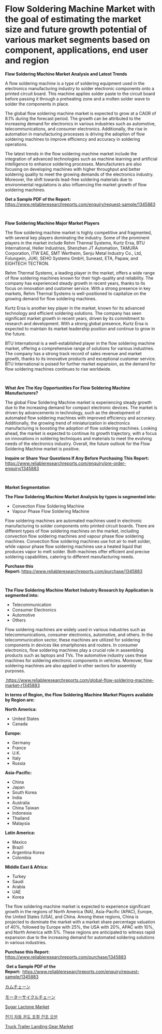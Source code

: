 <p><h1>Flow Soldering Machine Market with the goal of estimating the market size and future growth potential of various market segments based on component, applications, end user and region</h1></p><p><strong>Flow Soldering Machine Market Analysis and Latest Trends</strong></p>
<p><p>A flow soldering machine is a type of soldering equipment used in the electronics manufacturing industry to solder electronic components onto a printed circuit board. This machine applies solder paste to the circuit board before passing it through a preheating zone and a molten solder wave to solder the components in place.</p><p>The global flow soldering machine market is expected to grow at a CAGR of 8.1% during the forecast period. The growth can be attributed to the increasing demand for electronics in various industries such as automotive, telecommunications, and consumer electronics. Additionally, the rise in automation in manufacturing processes is driving the adoption of flow soldering machines to improve efficiency and accuracy in soldering operations. </p><p>The latest trends in the flow soldering machine market include the integration of advanced technologies such as machine learning and artificial intelligence to enhance soldering processes. Manufacturers are also focusing on developing machines with higher throughput and better soldering quality to meet the growing demands of the electronics industry. Moreover, the shift towards lead-free soldering materials due to environmental regulations is also influencing the market growth of flow soldering machines.</p></p>
<p><strong>Get a Sample PDF of the Report:&nbsp;</strong> <a href="https://www.reliableresearchreports.com/enquiry/request-sample/1345883">https://www.reliableresearchreports.com/enquiry/request-sample/1345883</a></p>
<p>&nbsp;</p>
<p><strong>Flow Soldering Machine Major Market Players</strong></p>
<p><p>The flow soldering machine market is highly competitive and fragmented, with several key players dominating the industry. Some of the prominent players in the market include Rehm Thermal Systems, Kurtz Ersa, BTU International, Heller Industries, Shenzhen JT Automation, TAMURA Corporation, ITW EAE, SMT Wertheim, Senju Metal Industry Co., Ltd, Folungwin, JUKI, SEHO Systems GmbH, Suneast, ETA, Papaw, and EIGHTECH TECTRON.</p><p>Rehm Thermal Systems, a leading player in the market, offers a wide range of flow soldering machines known for their high-quality and reliability. The company has experienced steady growth in recent years, thanks to its focus on innovation and customer service. With a strong presence in key markets, Rehm Thermal Systems is well-positioned to capitalize on the growing demand for flow soldering machines.</p><p>Kurtz Ersa is another key player in the market, known for its advanced technology and efficient soldering solutions. The company has seen significant market growth in recent years, driven by its commitment to research and development. With a strong global presence, Kurtz Ersa is expected to maintain its market leadership position and continue to grow in the future.</p><p>BTU International is a well-established player in the flow soldering machine market, offering a comprehensive range of solutions for various industries. The company has a strong track record of sales revenue and market growth, thanks to its innovative products and exceptional customer service. BTU International is poised for further market expansion, as the demand for flow soldering machines continues to rise worldwide.</p></p>
<p>&nbsp;</p>
<p><strong>What Are The Key Opportunities For Flow Soldering Machine Manufacturers?</strong></p>
<p><p>The global Flow Soldering Machine market is experiencing steady growth due to the increasing demand for compact electronic devices. The market is driven by advancements in technology, such as the development of automated flow soldering machines with improved efficiency and accuracy. Additionally, the growing trend of miniaturization in electronics manufacturing is boosting the adoption of flow soldering machines. Looking ahead, the market is expected to continue its growth trajectory, with a focus on innovations in soldering techniques and materials to meet the evolving needs of the electronics industry. Overall, the future outlook for the Flow Soldering Machine market is positive.</p></p>
<p><strong>Inquire or Share Your Questions If Any Before Purchasing This Report:</strong> <a href="https://www.reliableresearchreports.com/enquiry/pre-order-enquiry/1345883">https://www.reliableresearchreports.com/enquiry/pre-order-enquiry/1345883</a></p>
<p>&nbsp;</p>
<p><strong>Market Segmentation</strong></p>
<p><strong>The Flow Soldering Machine Market Analysis by types is segmented into:</strong></p>
<p><ul><li>Convection Flow Soldering Machine</li><li>Vapour Phase Flow Soldering Machine</li></ul></p>
<p><p>Flow soldering machines are automated machines used in electronic manufacturing to solder components onto printed circuit boards. There are different types of flow soldering machines on the market, including convection flow soldering machines and vapour phase flow soldering machines. Convection flow soldering machines use hot air to melt solder, while vapour phase flow soldering machines use a heated liquid that produces vapor to melt solder. Both machines offer efficient and precise soldering capabilities, catering to different manufacturing needs.</p></p>
<p><strong>Purchase this Report:&nbsp;</strong><a href="https://www.reliableresearchreports.com/purchase/1345883">https://www.reliableresearchreports.com/purchase/1345883</a></p>
<p>&nbsp;</p>
<p><strong>The Flow Soldering Machine Market Industry Research by Application is segmented into:</strong></p>
<p><ul><li>Telecommunication</li><li>Consumer Electronics</li><li>Automotive</li><li>Others</li></ul></p>
<p><p>Flow soldering machines are widely used in various industries such as telecommunications, consumer electronics, automotive, and others. In the telecommunication sector, these machines are utilized for soldering components in devices like smartphones and routers. In consumer electronics, flow soldering machines play a crucial role in assembling products such as laptops and TVs. The automotive industry uses these machines for soldering electronic components in vehicles. Moreover, flow soldering machines are also applied in other sectors for assembly purposes.</p></p>
<p><a href="https://www.reliableresearchreports.com/global-flow-soldering-machine-market-r1345883">&nbsp;https://www.reliableresearchreports.com/global-flow-soldering-machine-market-r1345883</a></p>
<p><strong>In terms of Region, the Flow Soldering Machine Market Players available by Region are:</strong></p>
<p>
    <p> <strong> North America: </strong>
        <ul>
            <li>United States</li>
            <li>Canada</li>
        </ul>
        </p> 
    <p> <strong> Europe: </strong>
        <ul>
            <li>Germany</li>
            <li>France</li>
            <li>U.K.</li>
            <li>Italy</li>
            <li>Russia</li>
        </ul>
        </p> 
    <p> <strong> Asia-Pacific: </strong>
        <ul>
            <li>China</li>
            <li>Japan</li>
            <li>South Korea</li>
            <li>India</li>
            <li>Australia</li>
            <li>China Taiwan</li>
            <li>Indonesia</li>
            <li>Thailand</li>
            <li>Malaysia</li>
        </ul>
        </p> 
    <p> <strong> Latin America: </strong>
        <ul>
            <li>Mexico</li>
            <li>Brazil</li>
            <li>Argentina Korea</li>
            <li>Colombia</li>
        </ul>
        </p> 
    <p> <strong> Middle East & Africa: </strong>
        <ul>
            <li>Turkey</li>
            <li>Saudi</li>
            <li>Arabia</li>
            <li>UAE</li>
            <li>Korea</li>
        </ul>
    </p>
    </p>
<p><p>The flow soldering machine market is expected to experience significant growth in the regions of North America (NA), Asia-Pacific (APAC), Europe, the United States (USA), and China. Among these regions, China is projected to dominate the market with a market share percentage valuation of 40%, followed by Europe with 25%, the USA with 20%, APAC with 10%, and North America with 5%. These regions are anticipated to witness rapid expansion due to the increasing demand for automated soldering solutions in various industries.</p></p>
<p><strong>Purchase this Report: </strong><a href="https://www.reliableresearchreports.com/purchase/1345883">https://www.reliableresearchreports.com/purchase/1345883</a></p>
<p>&nbsp;<strong>Get a Sample PDF of the Report:&nbsp;&nbsp;</strong><a href="https://www.reliableresearchreports.com/enquiry/request-sample/1345883">https://www.reliableresearchreports.com/enquiry/request-sample/1345883</a></p>
<p><strong></strong></p>
<p><p><a href="https://github.com/lrlmopnhwd79300/Market-Research-Report-List-1/blob/main/285275629107.md">カムチェーン</a></p><p><a href="https://github.com/EstelWisozk1/Market-Research-Report-List-1/blob/main/805327729108.md">モーターサイクルチェーン</a></p><p><a href="https://issuu.com/reportprime-2/docs/sugar-lactone-market-size-2030.pptx">Sugar Lactone Market</a></p><p><a href="https://github.com/GabrielBlanda5656/Market-Research-Report-List-1/blob/main/309680826783.md">전기 자동 온도 조절 건조 오븐</a></p><p><a href="https://github.com/abdelrhmankishk22/Market-Research-Report-List-4/blob/main/truck-trailer-landing-gear-market.md">Truck Trailer Landing Gear Market</a></p></p>